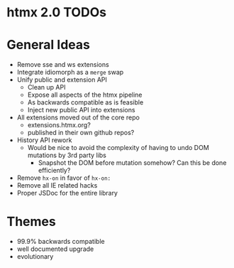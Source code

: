 # htmx 2.0 TODOs

# General Ideas

* Remove sse and ws extensions
* Integrate idiomorph as a `merge` swap
* Unify public and extension API
  * Clean up API
  * Expose all aspects of the htmx pipeline
  * As backwards compatible as is feasible
  * Inject new public API into extensions
* All extensions moved out of the core repo
  * extensions.htmx.org?
  * published in their own github repos?
* History API rework
  * Would be nice to avoid the complexity of having to undo DOM mutations by 3rd party libs
    * Snapshot the DOM before mutation somehow?  Can this be done efficiently?
* Remove `hx-on` in favor of `hx-on:`
* Remove all IE related hacks
* Proper JSDoc for the entire library

# Themes

* 99.9% backwards compatible
* well documented upgrade
* evolutionary